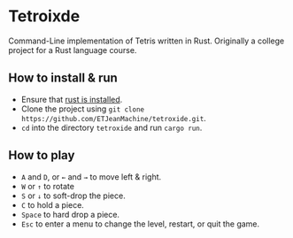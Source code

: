 # Tetroixde

Command-Line implementation of Tetris written in Rust. Originally a college project for a Rust language course.

## How to install & run
- Ensure that [rust is installed](https://www.rust-lang.org/tools/install).
- Clone the project using `git clone https://github.com/ETJeanMachine/tetroxide.git`.
- `cd` into the directory `tetroxide` and run `cargo run`.

## How to play
- `A` and `D`, or `←` and `→` to move left & right.
- `W` or `↑` to rotate
- `S` or `↓` to soft-drop the piece.
- `C` to hold a piece.
- `Space` to hard drop a piece.
- `Esc` to enter a menu to change the level, restart, or quit the game.
